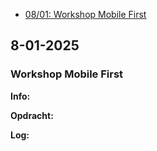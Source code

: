 
- [08/01: Workshop Mobile First](#8-01-2025)

## 8-01-2025

### Workshop Mobile First

**Info:**

**Opdracht:**

**Log:**

